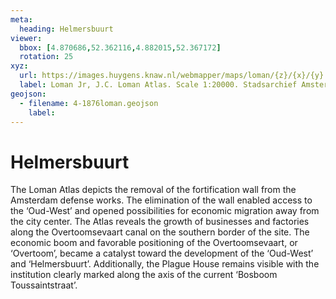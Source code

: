 ```yaml
---
meta:
  heading: Helmersbuurt
viewer:
  bbox: [4.870686,52.362116,4.882015,52.367172]
  rotation: 25
xyz:
  url: https://images.huygens.knaw.nl/webmapper/maps/loman/{z}/{x}/{y}.jpeg
  label: Loman Jr, J.C. Loman Atlas. Scale 1:20000. Stadsarchief Amsterdam. 1876. Accessed Oct 2023.
geojson:
  - filename: 4-1876loman.geojson
    label:
---
```

# Helmersbuurt
The Loman Atlas depicts the removal of the fortification wall from the Amsterdam defense works. The elimination of the wall enabled access to the ‘Oud-West’ and opened possibilities for economic migration away from the city center. The Atlas reveals the growth of businesses and factories along the Overtoomsevaart canal on the southern border of the site. The economic boom and favorable positioning of the Overtoomsevaart, or ‘Overtoom’, became a catalyst toward the development of the ‘Oud-West’ and ‘Helmersbuurt’. Additionally, the Plague House remains visible with the institution clearly marked along the axis of the current ‘Bosboom Toussaintstraat’.
